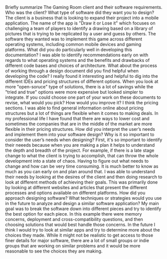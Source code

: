 Briefly summarize The Gaming Room client and their software requirements. Who was the client? What type of software did they want you to design?
The client is a business that is looking to expand their project into a mobile application.  The name of the app is "Draw it or Lose it" which focuses on challenging a team of players to identify a drawing based on a library of pictures that is trying to be replicated by a user and guess by others.  The software they wanted was to implement this game across different operating systems, including common mobile devices and gaming platforms.
What did you do particularly well in developing this documentation?
I was able to identify recommendations early on with regards to what operating systems and the benefits and drawbacks of different code bases and choices of architecture.
What about the process of working through a design document did you find helpful when developing the code?
I really found it interesting and helpful to dig into the different IDEs and pricing structures of different options.  When you look at more "open-soruce" type of solutions, there is a lot of savings while the "tried and true" options were more expensive but looked simpler to integrate.
If you could choose one part of your work on these documents to revise, what would you pick? How would you improve it?
I think the pricing sections.  I was able to find general information online about pricing structures but a lot of things are flexible when it comes to making deals.  In my professional life I have found that there are ways to lower cost and sometimes the companies that are in the middle of the market are more flexible in their pricing structures.
How did you interpret the user’s needs and implement them into your software design? Why is it so important to consider the user’s needs when designing?
First, it's so important to identify their neeeds because when you are making a plan it helps to understand the depth and breadth of the project.  For example, if there is a late stage change to what the client is trying to accomplish, that can throw the whole development into a state of chaos.  Having to figure out what needs to change and how can be very time consuming.  It is much better to know as much as you can early on and plan around that.  I was able to understand their needs by looking at the desires of the client and then doing research to look at different methods of achieving their goals.  This was primarily done by looking at different websites and articles that present the different processes and options available on different platforms.
How did you approach designing software? What techniques or strategies would you use in the future to analyze and design a similar software application?
My main goal was to break the software down into different pieces and try to identify the best option for each piece.  In this example there were memory concerns, deployment and cross-compatibility questions, and then choosing solutions that would best handle those concerns.  In the future I think I would try to look at similar apps and try to determine more about the choices they made.  While it might not be realistic to get access to those finer details for major software, there are a lot of small groups or indie groups that are working on similar problems and it would be more reasonable to see the choices they are making.
